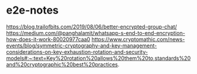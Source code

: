 # e2e-notes

https://blog.trailofbits.com/2019/08/06/better-encrypted-group-chat/
https://medium.com/@panghalamit/whatsapp-s-end-to-end-encryption-how-does-it-work-80020977caa0
https://www.cryptomathic.com/news-events/blog/symmetric-cryptography-and-key-management-considerations-on-key-exhaustion-rotation-and-security-models#:~:text=Key%20rotation%20allows%20them%20to,standards%20and%20cryptographic%20best%20practices.
